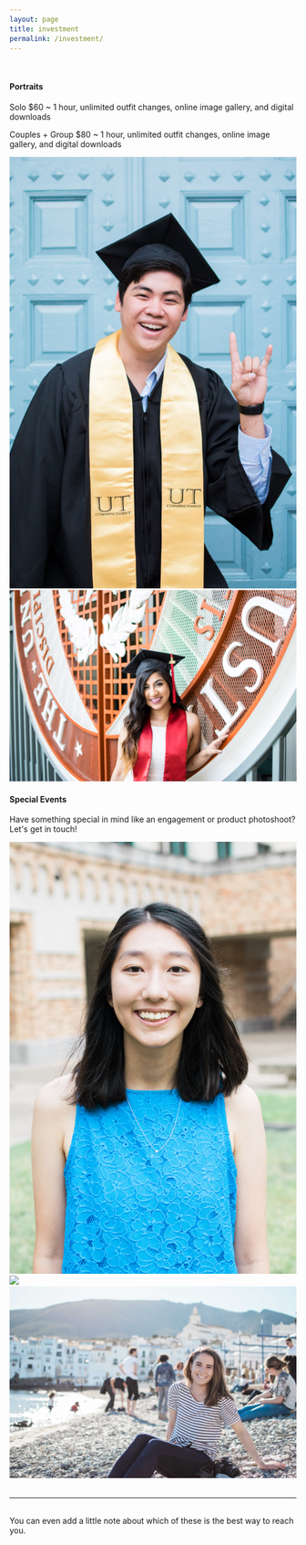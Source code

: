 ```yaml
---
layout: page
title: investment
permalink: /investment/
---
```



<br/>
<h4> <b>Portraits</b> </h4>
<p> Solo $60 ~ 1 hour, unlimited outfit changes, online image gallery, and digital downloads</p>
<p> Couples + Group $80 ~ 1 hour, unlimited outfit changes, online image gallery, and digital downloads</p>

<div class="img_row">
  <img class="col one" src="/img/invest1.jpg"/>
  <img class="col two" src="/img/invest4.jpg"/>
</div>

<h4> <b>Special Events</b> </h4>
<p> Have something special in mind like an engagement or product photoshoot? Let's get in touch!</p>


<div class="img_row">
  <img class="col one" src="/img/invest2.jpg"/>
  <img class="col one" src="/img/invest3.jpg"/>
  <img class="col one" src="/img/invest5.jpg"/>
</div>

<br/>
<hr/>
<br/>
<span class="contacticon center">
	<a href="mailto:tsaitiffany@utexas.edu"><i class="fa fa-envelope-square"></i></a>
	<a href="https://www.instagram.com/tifftifftsai" target="_blank"><i class="fa fa-instagram"></i></a>
	<a href="http://tumblr.com" target="_blank"><i class="fa fa-tumblr-square"></i></a>
	<a href="https://twitter.com" target="_blank"><i class="fa fa-twitter-square"></i></a>
</span>

<div class="col three caption">
	You can even add a little note about which of these is the best way to reach you.
</div>

